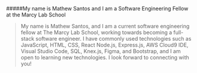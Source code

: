
#####My name is Mathew Santos and I am a Software Engineering Fellow at the Marcy Lab School

>My name is Mathew Santos, and I am a current software engineering fellow at The Marcy Lab School, working towards becoming a full-stack software engineer. I have commonly used technologies such as JavaScript, HTML, CSS, React Node.js, Express.js, AWS Cloud9 IDE, Visual Studio Code, SQL, Knex.js, Figma, and Bootstrap, and I am open to learning new technologies. I look forward to connecting with you!
